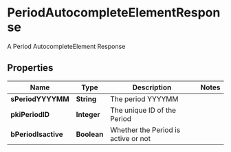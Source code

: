

# PeriodAutocompleteElementResponse

A Period AutocompleteElement Response

## Properties

| Name | Type | Description | Notes |
|------------ | ------------- | ------------- | -------------|
|**sPeriodYYYYMM** | **String** | The period YYYYMM |  |
|**pkiPeriodID** | **Integer** | The unique ID of the Period |  |
|**bPeriodIsactive** | **Boolean** | Whether the Period is active or not |  |



